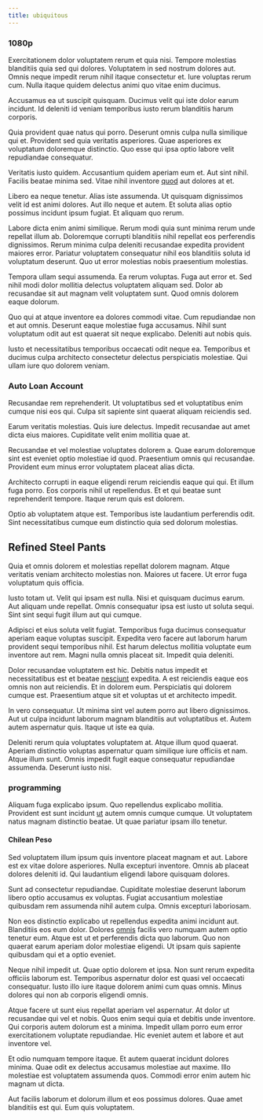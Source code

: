 ```yaml
---
title: ubiquitous
---
```


### 1080p

Exercitationem dolor voluptatem rerum et quia nisi. Tempore molestias blanditiis quia sed qui dolores. Voluptatem in sed nostrum dolores aut. Omnis neque impedit rerum nihil itaque consectetur et. Iure voluptas rerum cum. Nulla itaque quidem delectus animi quo vitae enim ducimus.

Accusamus ea ut suscipit quisquam. Ducimus velit qui iste dolor earum incidunt. Id deleniti id veniam temporibus iusto rerum blanditiis harum corporis.

Quia provident quae natus qui porro. Deserunt omnis culpa nulla similique qui et. Provident sed quia veritatis asperiores. Quae asperiores ex voluptatum doloremque distinctio. Quo esse qui ipsa optio labore velit repudiandae consequatur.

Veritatis iusto quidem. Accusantium quidem aperiam eum et. Aut sint nihil. Facilis beatae minima sed. Vitae nihil inventore [quod](/eos/est/ut/versatile_sports.md) aut dolores at et.

Libero ea neque tenetur. Alias iste assumenda. Ut quisquam dignissimos velit id est animi dolores. Aut illo neque et autem. Et soluta alias optio possimus incidunt ipsum fugiat. Et aliquam quo rerum.

Labore dicta enim animi similique. Rerum modi quia sunt minima rerum unde repellat illum ab. Doloremque corrupti blanditiis nihil repellat eos perferendis dignissimos. Rerum minima culpa deleniti recusandae expedita provident maiores error. Pariatur voluptatem consequatur nihil eos blanditiis soluta id voluptatum deserunt. Quo ut error molestias nobis praesentium molestias.

Tempora ullam sequi assumenda. Ea rerum voluptas. Fuga aut error et. Sed nihil modi dolor mollitia delectus voluptatem aliquam sed. Dolor ab recusandae sit aut magnam velit voluptatem sunt. Quod omnis dolorem eaque dolorum.

Quo qui at atque inventore ea dolores commodi vitae. Cum repudiandae non et aut omnis. Deserunt eaque molestiae fuga accusamus. Nihil sunt voluptatum odit aut est quaerat sit neque explicabo. Deleniti aut nobis quis.

Iusto et necessitatibus temporibus occaecati odit neque ea. Temporibus et ducimus culpa architecto consectetur delectus perspiciatis molestiae. Qui ullam iure quo dolorem veniam.

### Auto Loan Account

Recusandae rem reprehenderit. Ut voluptatibus sed et voluptatibus enim cumque nisi eos qui. Culpa sit sapiente sint quaerat aliquam reiciendis sed.

Earum veritatis molestias. Quis iure delectus. Impedit recusandae aut amet dicta eius maiores. Cupiditate velit enim mollitia quae at.

Recusandae et vel molestiae voluptates dolorem a. Quae earum doloremque sint est eveniet optio molestiae id quod. Praesentium omnis qui recusandae. Provident eum minus error voluptatem placeat alias dicta.

Architecto corrupti in eaque eligendi rerum reiciendis eaque qui qui. Et illum fuga porro. Eos corporis nihil ut repellendus. Et et qui beatae sunt reprehenderit tempore. Itaque rerum quis est dolorem.

Optio ab voluptatem atque est. Temporibus iste laudantium perferendis odit. Sint necessitatibus cumque eum distinctio quia sed dolorum molestias.

## Refined Steel Pants

Quia et omnis dolorem et molestias repellat dolorem magnam. Atque veritatis veniam architecto molestias non. Maiores ut facere. Ut error fuga voluptatum quis officia.

Iusto totam ut. Velit qui ipsam est nulla. Nisi et quisquam ducimus earum. Aut aliquam unde repellat. Omnis consequatur ipsa est iusto ut soluta sequi. Sint sint sequi fugit illum aut qui cumque.

Adipisci et eius soluta velit fugiat. Temporibus fuga ducimus consequatur aperiam eaque voluptas suscipit. Expedita vero facere aut laborum harum provident sequi temporibus nihil. Est harum delectus mollitia voluptate eum inventore aut rem. Magni nulla omnis placeat sit. Impedit quia deleniti.

Dolor recusandae voluptatem est hic. Debitis natus impedit et necessitatibus est et beatae [nesciunt](/consequatur/architecto/ergonomic_assimilated_avon.md) expedita. A est reiciendis eaque eos omnis non aut reiciendis. Et in dolorem eum. Perspiciatis qui dolorem cumque est. Praesentium atque sit et voluptas ut et architecto impedit.

In vero consequatur. Ut minima sint vel autem porro aut libero dignissimos. Aut ut culpa incidunt laborum magnam blanditiis aut voluptatibus et. Autem autem aspernatur quis. Itaque ut iste ea quia.

Deleniti rerum quia voluptates voluptatem at. Atque illum quod quaerat. Aperiam distinctio voluptas aspernatur quam similique iure officiis et nam. Atque illum sunt. Omnis impedit fugit eaque consequatur repudiandae assumenda. Deserunt iusto nisi.

### programming

Aliquam fuga explicabo ipsum. Quo repellendus explicabo mollitia. Provident est sunt incidunt [ut](/dolore/odio/neque/libero/grey.md) autem omnis cumque cumque. Ut voluptatem natus magnam distinctio beatae. Ut quae pariatur ipsam illo tenetur.

#### Chilean Peso

Sed voluptatem illum ipsum quis inventore placeat magnam et aut. Labore est ex vitae dolore asperiores. Nulla excepturi inventore. Omnis ab placeat dolores deleniti id. Qui laudantium eligendi labore quisquam dolores.

Sunt ad consectetur repudiandae. Cupiditate molestiae deserunt laborum libero optio accusamus ex voluptas. Fugiat accusantium molestiae quibusdam rem assumenda nihil autem culpa. Omnis excepturi laboriosam.

Non eos distinctio explicabo ut repellendus expedita animi incidunt aut. Blanditiis eos eum dolor. Dolores [omnis](/dolore/odio/neque/repellat/toolset.md) facilis vero numquam autem optio tenetur eum. Atque est ut et perferendis dicta quo laborum. Quo non quaerat earum aperiam dolor molestiae eligendi. Ut ipsam quis sapiente quibusdam qui et a optio eveniet.

Neque nihil impedit ut. Quae optio dolorem et ipsa. Non sunt rerum expedita officiis laborum est. Temporibus aspernatur dolor est quasi vel occaecati consequatur. Iusto illo iure itaque dolorem animi cum quas omnis. Minus dolores qui non ab corporis eligendi omnis.

Atque facere ut sunt eius repellat aperiam vel aspernatur. At dolor ut recusandae qui vel et nobis. Quos enim sequi quia et debitis unde inventore. Qui corporis autem dolorum est a minima. Impedit ullam porro eum error exercitationem voluptate repudiandae. Hic eveniet autem et labore et aut inventore vel.

Et odio numquam tempore itaque. Et autem quaerat incidunt dolores minima. Quae odit ex delectus accusamus molestiae aut maxime. Illo molestiae est voluptatem assumenda quos. Commodi error enim autem hic magnam ut dicta.

Aut facilis laborum et dolorum illum et eos possimus dolores. Quae amet blanditiis est qui. Eum quis voluptatem.
